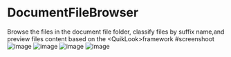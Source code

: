 # DocumentFileBrowser
Browse the files in the document file folder, classify files by suffix name,and preview files content based on the &lt;QuikLook>framework
#screenshoot
![image](https://github.com/aduge/DocumentFileBrowser/tree/master/screenshoot/1.png)
![image](https://github.com/aduge/DocumentFileBrowser/tree/master/screenshoot/2.png)
![image](https://github.com/aduge/DocumentFileBrowser/tree/master/screenshoot/3.png)
![image](https://github.com/aduge/DocumentFileBrowser/tree/master/screenshoot/4.png)
